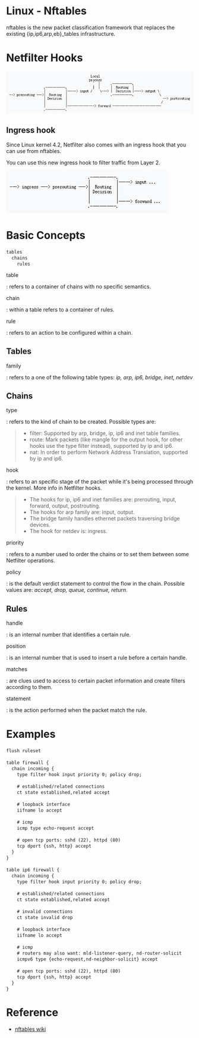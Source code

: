 # Linux - Nftables

nftables is the new packet classification framework that replaces the
existing {ip,ip6,arp,eb}\_tables infrastructure.

Netfilter Hooks
===============

![image](/image/linuxNftables-01.png)

Ingress hook
------------

Since Linux kernel 4.2, Netfilter also comes with an ingress hook that
you can use from nftables.

You can use this new ingress hook to filter traffic from Layer 2.

![image](/image/linuxNftables-02.png)

Basic Concepts
==============

    tables
      chains
        rules

table

:   refers to a container of chains with no specific semantics.

chain

:   within a table refers to a container of rules.

rule

:   refers to an action to be configured within a chain.

Tables
------

family

:   refers to a one of the following table types: *ip, arp, ip6, bridge,
    inet, netdev*

Chains
------

type

:   refers to the kind of chain to be created. Possible types are:

> -   filter: Supported by arp, bridge, ip, ip6 and inet table families.
> -   route: Mark packets (like mangle for the output hook, for other
>     hooks use the type filter instead), supported by ip and ip6.
> -   nat: In order to perform Network Address Translation, supported by
>     ip and ip6.

hook

:   refers to an specific stage of the packet while it's being processed
    through the kernel. More info in Netfilter hooks.

> -   The hooks for ip, ip6 and inet families are: prerouting, input,
>     forward, output, postrouting.
> -   The hooks for arp family are: input, output.
> -   The bridge family handles ethernet packets traversing bridge
>     devices.
> -   The hook for netdev is: ingress.

priority

:   refers to a number used to order the chains or to set them between
    some Netfilter operations.

policy

:   is the default verdict statement to control the flow in the chain.
    Possible values are: *accept, drop, queue, continue, return*.

Rules
-----

handle

:   is an internal number that identifies a certain rule.

position

:   is an internal number that is used to insert a rule before a certain
    handle.

matches

:   are clues used to access to certain packet information and create
    filters according to them.

statement

:   is the action performed when the packet match the rule.

Examples
========

``` {.sourceCode .bash}
flush ruleset

table firewall {
  chain incoming {
    type filter hook input priority 0; policy drop;

    # established/related connections
    ct state established,related accept

    # loopback interface
    iifname lo accept

    # icmp
    icmp type echo-request accept

    # open tcp ports: sshd (22), httpd (80)
    tcp dport {ssh, http} accept
  }
}

table ip6 firewall {
  chain incoming {
    type filter hook input priority 0; policy drop;

    # established/related connections
    ct state established,related accept

    # invalid connections
    ct state invalid drop

    # loopback interface
    iifname lo accept

    # icmp
    # routers may also want: mld-listener-query, nd-router-solicit
    icmpv6 type {echo-request,nd-neighbor-solicit} accept

    # open tcp ports: sshd (22), httpd (80)
    tcp dport {ssh, http} accept
  }
}
```

Reference
=========

-   [nftables wiki](https://wiki.nftables.org)
